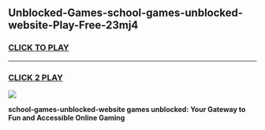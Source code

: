 
## Unblocked-Games-school-games-unblocked-website-Play-Free-23mj4
<h3>
<a href="https://premium76.site?title=school-games-unblocked-website&ref=22A">CLICK TO PLAY</a></h3>
<hr>

<h3>
<a href="https://premium76.site?title=school-games-unblocked-website&ref=22A">CLICK 2 PLAY</a>
  
</h3>

<a href="https://premium76.site?title=school-games-unblocked-website&ref=22A"><img src="https://clearcache.store/games.png"></a>


**school-games-unblocked-website games unblocked: Your Gateway to Fun and Accessible Online Gaming**

